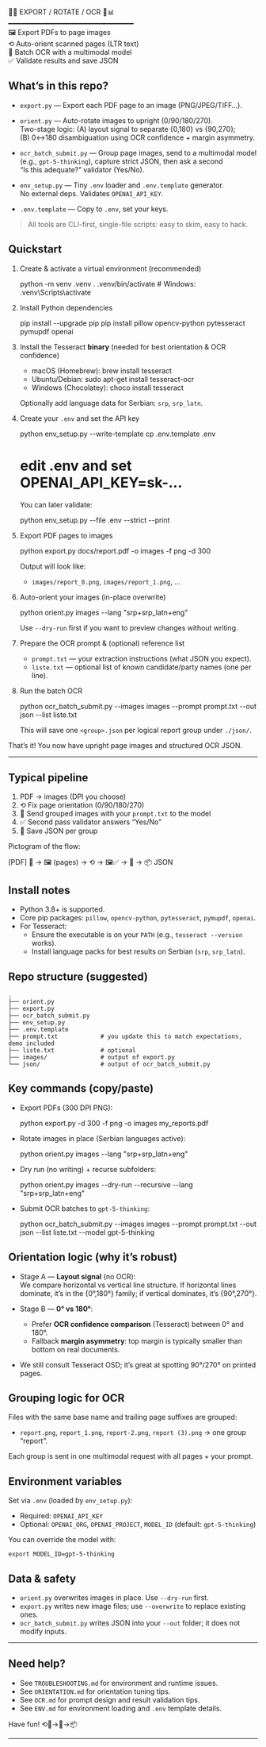 🧭📄  EXPORT / ROTATE / OCR  🤖📊  
━━━━━━━━━━━━━━━━━━━━━━━━━━━━━━  
🖼  Export PDFs to page images  
⟲  Auto-orient scanned pages (LTR text)  
🤖  Batch OCR with a multimodal model  
✅  Validate results and save JSON

## What’s in this repo?

- `export.py` — Export each PDF page to an image (PNG/JPEG/TIFF…).

- `orient.py` — Auto-rotate images to upright (0/90/180/270).  
  Two-stage logic: (A) layout signal to separate {0,180} vs {90,270};  
  (B) 0↔180 disambiguation using OCR confidence + margin asymmetry.

- `ocr_batch_submit.py` — Group page images, send to a multimodal model  
  (e.g., `gpt-5-thinking`), capture strict JSON, then ask a second  
  “Is this adequate?” validator (Yes/No).

- `env_setup.py` — Tiny `.env` loader and `.env.template` generator.  
  No external deps. Validates `OPENAI_API_KEY`.

- `.env.template` — Copy to `.env`, set your keys.

> All tools are CLI-first, single-file scripts: easy to skim, easy to hack.


## Quickstart

1) Create & activate a virtual environment (recommended)

    python -m venv .venv
    . .venv/bin/activate    # Windows: .venv\Scripts\activate

2) Install Python dependencies

    pip install --upgrade pip
    pip install pillow opencv-python pytesseract pymupdf openai

3) Install the Tesseract **binary** (needed for best orientation & OCR confidence)  
   - macOS (Homebrew):  brew install tesseract  
   - Ubuntu/Debian:     sudo apt-get install tesseract-ocr  
   - Windows (Chocolatey):  choco install tesseract

   Optionally add language data for Serbian: `srp`, `srp_latn`.

4) Create your `.env` and set the API key

    python env_setup.py --write-template
    cp .env.template .env
    # edit .env and set OPENAI_API_KEY=sk-...

   You can later validate:

    python env_setup.py --file .env --strict --print

5) Export PDF pages to images

    python export.py docs/report.pdf -o images -f png -d 300

   Output will look like:
   - `images/report_0.png`, `images/report_1.png`, …

6) Auto-orient your images (in-place overwrite)

    python orient.py images --lang "srp+srp_latn+eng"

   Use `--dry-run` first if you want to preview changes without writing.

7) Prepare the OCR prompt & (optional) reference list
   - `prompt.txt` — your extraction instructions (what JSON you expect).
   - `liste.txt`  — optional list of known candidate/party names (one per line).

8) Run the batch OCR

    python ocr_batch_submit.py --images images --prompt prompt.txt --out json --list liste.txt

   This will save one `<group>.json` per logical report group under `./json/`.

That’s it! You now have upright page images and structured OCR JSON.

---

## Typical pipeline

1.  PDF → images (DPI you choose)  
2.  ⟲ Fix page orientation (0/90/180/270)  
3.  🤖 Send grouped images with your `prompt.txt` to the model  
4.  ✅ Second pass validator answers “Yes/No”  
5.  💾 Save JSON per group

Pictogram of the flow:

[PDF] 📄 → 🖼  (pages) → ⟲  → 🖼✅ → 🤖 → 📦 JSON


## Install notes

- Python 3.8+ is supported.
- Core pip packages: `pillow`, `opencv-python`, `pytesseract`, `pymupdf`, `openai`.
- For Tesseract:
  - Ensure the executable is on your `PATH` (e.g., `tesseract --version` works).
  - Install language packs for best results on Serbian (`srp`, `srp_latn`).


## Repo structure (suggested)

    .
    ├── orient.py
    ├── export.py
    ├── ocr_batch_submit.py
    ├── env_setup.py
    ├── .env.template
    ├── prompt.txt            # you update this to match expectations, demo included
    ├── liste.txt             # optional
    ├── images/               # output of export.py
    └── json/                 # output of ocr_batch_submit.py


## Key commands (copy/paste)

- Export PDFs (300 DPI PNG):

    python export.py -d 300 -f png -o images my_reports.pdf

- Rotate images in place (Serbian languages active):

    python orient.py images --lang "srp+srp_latn+eng"

- Dry run (no writing) + recurse subfolders:

    python orient.py images --dry-run --recursive --lang "srp+srp_latn+eng"

- Submit OCR batches to `gpt-5-thinking`:

    python ocr_batch_submit.py --images images --prompt prompt.txt --out json --list liste.txt --model gpt-5-thinking


## Orientation logic (why it’s robust)

- Stage A — **Layout signal** (no OCR):  
  We compare horizontal vs vertical line structure. If horizontal lines dominate, it’s in the {0°,180°} family; if vertical dominates, it’s {90°,270°}.

- Stage B — **0° vs 180°**:  
  - Prefer **OCR confidence comparison** (Tesseract) between 0° and 180°.  
  - Fallback **margin asymmetry**: top margin is typically smaller than bottom on real documents.

- We still consult Tesseract OSD; it’s great at spotting 90°/270° on printed pages.


## Grouping logic for OCR

Files with the same base name and trailing page suffixes are grouped:

- `report.png`, `report_1.png`, `report-2.png`, `report (3).png` → one group “report”.

Each group is sent in one multimodal request with all pages + your prompt.


## Environment variables

Set via `.env` (loaded by `env_setup.py`):

- Required: `OPENAI_API_KEY`
- Optional:  `OPENAI_ORG`, `OPENAI_PROJECT`, `MODEL_ID` (default: `gpt-5-thinking`)

You can override the model with:

    export MODEL_ID=gpt-5-thinking


## Data & safety

- `orient.py` overwrites images in place. Use `--dry-run` first.  
- `export.py` writes new image files; use `--overwrite` to replace existing ones.  
- `ocr_batch_submit.py` writes JSON into your `--out` folder; it does not modify inputs.

---

## Need help?

- See `TROUBLESHOOTING.md` for environment and runtime issues.
- See `ORIENTATION.md` for orientation tuning tips.
- See `OCR.md` for prompt design and result validation tips.
- See `ENV.md` for environment loading and `.env` template details.

Have fun!  ⟲📄→🤖→📦

---
